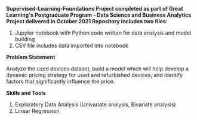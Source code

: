 **Supervised-Learning-Foundations
Project completed as part of Great Learning's Postgraduate Program - Data Science and Business Analytics
Project delivered in October 2021
Repository includes two files:**

1. Jupyter notebook with Python code written for data analysis and model building
2. CSV file includes data imported into notebook
   
**Problem Statement**

Analyze the used devices dataset, build a model which will help develop a dynamic pricing strategy for used and refurbished devices, and identify factors that significantly influence the price.

**Skills and Tools**

1. Exploratory Data Analysis (Univariate analysis, Bivariate analysis)
2. Linear Regression
